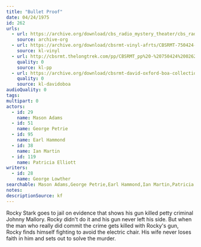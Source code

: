 ```yaml
---
title: "Bullet Proof"
date: 04/24/1975
id: 262
urls: 
  - url: https://archive.org/download/cbs_radio_mystery_theater/cbs_radio_mystery_theater-0251-0300.zip/cbs_radio_mystery_theater-0251-0300%2Fcbsrmt_0262_bulletproof.mp3
    source: archive-org
  - url: https://archive.org/download/cbsrmt-vinyl-afrts/CBSRMT-750424-0262-Bulletproof_afrts.mp3
    source: kl-vinyl
  - url: http://cbsrmt.thelongtrek.com/pp/CBSRMT_pp%20-%20750424%200262%20Bullet%20Proof.mp3
    quality: 0
    source: kl-pp
  - url: https://archive.org/download/cbsrmt-david-oxford-boa-collection/CBSRMT-750424-0262-Bulletproof_AFRTS-(256-44)-{BoA}.mp3
    quality: 0
    source: kl-davidoboa
audioQuality: 0
tags: 
multipart: 0
actors:  
  - id: 29
    name: Mason Adams  
  - id: 51
    name: George Petrie  
  - id: 95
    name: Earl Hammond  
  - id: 38
    name: Ian Martin  
  - id: 119
    name: Patricia Elliott
writers:  
  - id: 28
    name: George Lowther
searchable: Mason Adams,George Petrie,Earl Hammond,Ian Martin,Patricia Elliott George Lowther
notes: 
descriptionSource: kf
---
```

Rocky Stark goes to jail on evidence that shows his gun killed petty criminal Johnny Mallory. Rocky didn't do it and his gun never left his side. But when the man who really did commit the crime gets killed with Rocky's gun, Rocky finds himself fighting to avoid the electric chair. His wife never loses faith in him and sets out to solve the murder.